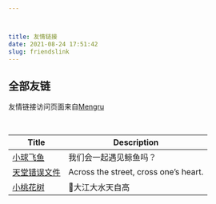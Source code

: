 ```yaml
---



title: 友情链接
date: 2021-08-24 17:51:42
slug: friendslink
---
```


## 全部友链

友情链接访问页面来自[Mengru](https://mengru.space/)

<br>

| Title            | Description                                                             |
|------------------|-------------------------------------------------------------------------|
| [小球飞鱼](https://mantyke.icu/)            | 我们会一起遇见鲸鱼吗？ 
| [天堂错误文件](https://naturaleki.one/)            | Across the street, cross one’s heart.
| [小桃花树](https://strawberryxuan.icu/)            | 🌸大江大水天自高




